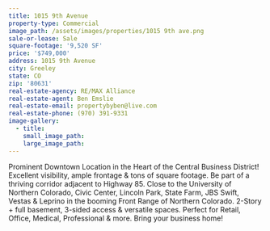 ```yaml
---
title: 1015 9th Avenue
property-type: Commercial
image_path: /assets/images/properties/1015 9th ave.png
sale-or-lease: Sale
square-footage: '9,520 SF'
price: '$749,000'
address: 1015 9th Avenue
city: Greeley
state: CO
zip: '80631'
real-estate-agency: RE/MAX Alliance
real-estate-agent: Ben Emslie
real-estate-email: propertybyben@live.com
real-estate-phone: (970) 391-9331
image-gallery:
  - title:
    small_image_path:
    large_image_path:
---
```



Prominent Downtown Location in the Heart of the Central Business District! Excellent visibility, ample frontage & tons of square footage. Be part of a thriving corridor adjacent to Highway 85. Close to the University of Northern Colorado, Civic Center, Lincoln Park, State Farm, JBS Swift, Vestas & Leprino in the booming Front Range of Northern Colorado. 2-Story + full basement, 3-sided access & versatile spaces. Perfect for Retail, Office, Medical, Professional & more. Bring your business home!